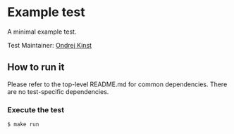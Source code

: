 # Example test
A minimal example test.

Test Maintainer: [Ondrej Kinst](mailto:okinst@redhat.com)

## How to run it
Please refer to the top-level README.md for common dependencies. There are no test-specific dependencies.

### Execute the test
```bash
$ make run
```
